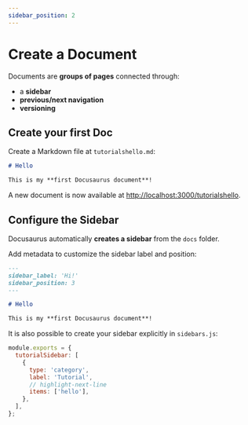 ```yaml
---
sidebar_position: 2
---
```


# Create a Document

Documents are **groups of pages** connected through:

- a **sidebar**
- **previous/next navigation**
- **versioning**

## Create your first Doc

Create a Markdown file at `tutorialshello.md`:

```md title="tutorialshello.md"
# Hello

This is my **first Docusaurus document**!
```

A new document is now available at [http://localhost:3000/tutorialshello](http://localhost:3000/tutorialshello).

## Configure the Sidebar

Docusaurus automatically **creates a sidebar** from the `docs` folder.

Add metadata to customize the sidebar label and position:

```md title="tutorialshello.md" {1-4}
---
sidebar_label: 'Hi!'
sidebar_position: 3
---

# Hello

This is my **first Docusaurus document**!
```

It is also possible to create your sidebar explicitly in `sidebars.js`:

```js title="sidebars.js"
module.exports = {
  tutorialSidebar: [
    {
      type: 'category',
      label: 'Tutorial',
      // highlight-next-line
      items: ['hello'],
    },
  ],
};
```
